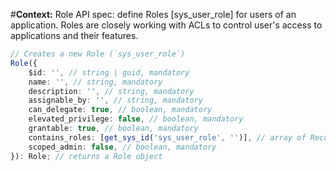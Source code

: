 #**Context:** Role API spec: define Roles [sys_user_role] for users of an application. Roles are closely working with ACLs to control user's access to applications and their features.
```typescript
// Creates a new Role (`sys_user_role`)
Role({ 
    $id: '', // string | guid, mandatory
    name: '', // string, mandatory
    description: '', // string, mandatory
    assignable_by: '', // string, mandatory
    can_delegate: true, // boolean, mandatory
    elevated_privilege: false, // boolean, mandatory
    grantable: true, // boolean, mandatory
    contains_roles: [get_sys_id('sys_user_role', '')], // array of Record<'sys_user_role'>, optional, either sys_id or Role object
    scoped_admin: false, // boolean, mandatory
}): Role; // returns a Role object
```
